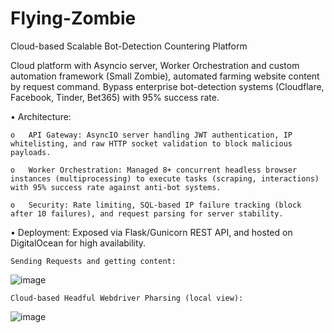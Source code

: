# Flying-Zombie 

Cloud-based Scalable Bot-Detection Countering Platform

Cloud platform with Asyncio server, Worker Orchestration and custom automation framework (Small Zombie), automated farming website content by request command. Bypass enterprise bot-detection systems (Cloudflare, Facebook, Tinder, Bet365) with 95% success rate.

•	Architecture:

    o	API Gateway: AsyncIO server handling JWT authentication, IP whitelisting, and raw HTTP socket validation to block malicious payloads.  

    o	Worker Orchestration: Managed 8+ concurrent headless browser instances (multiprocessing) to execute tasks (scraping, interactions) with 95% success rate against anti-bot systems.

    o	Security: Rate limiting, SQL-based IP failure tracking (block after 10 failures), and request parsing for server stability.  

•	Deployment: Exposed via Flask/Gunicorn REST API, and hosted on DigitalOcean for high availability.



`Sending Requests and getting content:`

![image](https://github.com/user-attachments/assets/b9a499d4-950a-49cc-a095-8f71a229a93f)



`Cloud-based Headful Webdriver Pharsing (local view):`

![image](https://github.com/user-attachments/assets/a738e54e-3a46-4a38-b711-55878b1db190)

